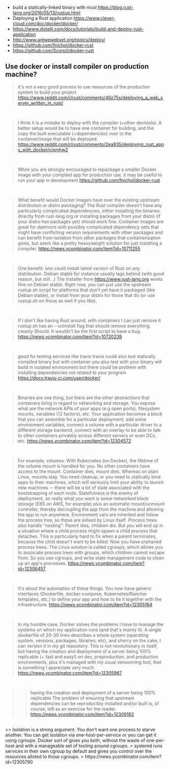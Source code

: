 - build a statically-linked binary with musl https://blog.rust-lang.org/2016/05/13/rustup.html
- Deploying a Rust application https://www.clever-cloud.com/doc/docker/docker/
- https://www.distelli.com/docs/tutorials/build-and-deploy-rust-application
- http://www.arewewebyet.org/topics/deploy/
- https://github.com/fnichol/docker-rust
- https://github.com/Scorpil/docker-rust

## Use docker or install compiler on production machine?

> it's not a very good process to use resources of the production system to build your project
> https://www.reddit.com/r/rust/comments/46z75s/deploying_a_web_server_written_in_rust/

<br>

> I think it is a mistake to deploy with the compiler (+other devtools). A better setup would be to have one container for building, and the copy the built executable (+dependencies) over to the container/image that will be deployed.
> https://www.reddit.com/r/rust/comments/2ea935/deploying_rust_apps_with_docker/cjxmhw2

<br>

> While you are strongly encouraged to repackage a smaller Docker image with your compiled app for production use, it may be useful to run your app in development
> https://github.com/fnichol/docker-rust

<br>

> What benefit would Docker images have over the existing upstream distribution or distro packaging? The Rust compiler doesn't have any particularly complicated dependencies, either installing the binaries directly from rust-lang.org or installing packages from your distro (if your distro has packages yet) should work fine.
> Container images are great for daemons with possibly complicated dependency sets that might have conflicting version requirements with other packages and can benefit from isolation from other packages that containerization gives, but seem like a pretty heavyweight solution for just installing a compiler.
> https://news.ycombinator.com/item?id=10711255

<br>

> One benefit: one could install latest version of Rust on any distribution. Debian stable for instance usually lags behind (with good reason, but still...)
> The installer from https://www.rust-lang.org works fine on Debian stable. Right now, you can just use the upstream rustup.sh script for platforms that don't yet have it packaged (like Debian stable), or install from your distro for those that do (or use rustup.sh on those as well if you like).

<br>

> If I don't like having Rust around, with containers I can just remove it
> rustup.sh has an --uninstall flag that should remove everything cleanly
> Should. It wouldn't be the first script to have a bug.
> https://news.ycombinator.com/item?id=10720239

<br>

> good for testing services like travis
> travis could also test statically compiled binary
> but with container you also test with your binary will build in isolated environment
> but there could be problem with installing dependencies not related to your program
> https://docs.travis-ci.com/user/docker/

<br>

> Binaries are one thing, but there are the other abstractions that containers bring in regard to networking and storage.
> You expose what are the network APIs of your apps (e.g open ports), filesystem mounts, variables (12 factors), etc.
> Your application becomes a block that you can assemble for a particular deployment; add some environment variables, connect a volume with a particular driver to a different storage backend, connect with an overlay to be able to talk to other containers privately across different servers or even DCs, etc.
> https://news.ycombinator.com/item?id=12304572

<br>

> For example, volumes: With Kubernetes (on Docker), the lifetime of the volume mount is handled for you. No other containers have access to the mount. Container dies, mount dies. Whereas on plain Linux, mounts stay. You need cleanup, or you need to statically bind apps to their machines, which will seriously limit your ability to launch new machines -- there will be a lot of state associated with the bootstrapping of each node. Statefulness is the enemy of deployment, so really what you want is some networked block storage (EBS on AWS, for example) plus an automatic mount/unmount controller, thereby decoupling the app from the machine and allowing the app to run anywhere.
> Environment vars are inherited and follow the process tree, so those are solved by Linux itself.
> Process trees also handle "nesting": Parent dies, children die. But you will end up in a situation where a child process might spawn a child process that detaches. This is particularly hard to fix when a parent terminates, because the child doesn't want to be killed. Now you have orphaned process trees. The Linux solution is called cgroups, which allows you to associate process trees with groups, which children cannot escape from. So you use cgroups, and write state management code to clean up an app's processes.
> https://news.ycombinator.com/item?id=12306457

<br>

> It's about the automation of these things.
You now have generic interfaces (Dockerfile, docker-compose, Kubernetes/Rancher templates, etc.) to define your app and how to tie it together with the infrastructure.
> https://news.ycombinator.com/item?id=12305164

<br>

> In my humble case, Docker solves the problems I have to manage the systems on which my application runs (and that's mainly it). A single dockerfile of 20-30 lines describes a whole system (operating system, versions, packages, libraries, etc), and cherry on the cake, I can version it in my git repository.
> This is not revolutionary in itself, but having the creation and deployment of a server being 100% replicable (+ fast and easy!) on dev, preproduction, and production environments, plus it's managed with my usual versionning tool, that is something I appreciate very much.
> https://news.ycombinator.com/item?id=12305967

<br>

>> having the creation and deployment of a server being 100% replicable
> The problem of ensuring that upstream dependencies can be reproducibly installed and/or built is, of course, left as an exercise for the reader.
> https://news.ycombinator.com/item?id=12309162

<br>
>> Isolation is a strong argument. You don't want one process to starve another. You can get isolation via one-host-per-service or you can get it using cgroups. Docker sort of gives you both, without the waste of one-per-host and with a manageable set of tooling around cgroups.
> systemd runs services in their own cgroup by default and gives you control over the resources alloted to those cgroups.
> https://news.ycombinator.com/item?id=12305790
